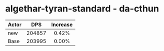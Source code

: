 # algethar-tyran-standard - da-cthun
| Actor | DPS | Increase |
|---|:---:|:---:|
|new|204857|0.42%|
|Base|203995|0.00%|
